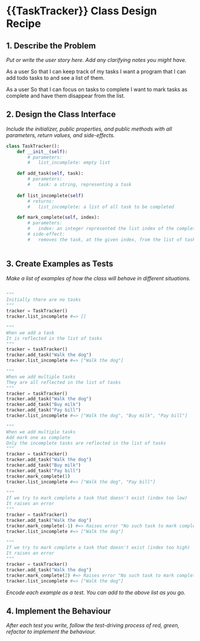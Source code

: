 # {{TaskTracker}} Class Design Recipe

## 1. Describe the Problem

_Put or write the user story here. Add any clarifying notes you might have._

As a user
So that I can keep track of my tasks
I want a program that I can add todo tasks to and see a list of them.

As a user
So that I can focus on tasks to complete
I want to mark tasks as complete and have them disappear from the list.

## 2. Design the Class Interface

_Include the initializer, public properties, and public methods with all parameters, return values, and side-effects._

```python
class TaskTracker():
    def __init__(self):
        # parameters:
        #   list_incomplete: empty list

    def add_task(self, task):
        # parameters:
        #   task: a string, representing a task
    
    def list_incomplete(self)
        # returns:
        #   list_incomplete: a list of all task to be completed

    def mark_complete(self, index):
        # parameters:
        #   index: an integer represented the list index of the completed task
        # side-effect:
        #   removes the task, at the given index, from the list of tasks
    
```



## 3. Create Examples as Tests

_Make a list of examples of how the class will behave in different situations._

```python

"""
Initially there are no tasks
"""
tracker = TaskTracker()
tracker.list_incomplete #=> []

"""
When we add a task
It is reflected in the list of tasks
"""
tracker = taskTracker()
tracker.add_task("Walk the dog")
tracker.list_incomplete #=> ["Walk the dog"]

"""
When we add multiple tasks
They are all reflected in the list of tasks
"""
tracker = taskTracker()
tracker.add_task("Walk the dog")
tracker.add_task("Buy milk")
tracker.add_task("Pay bill")
tracker.list_incomplete #=> ["Walk the dog", "Buy milk", "Pay bill"]

"""
When we add multiple tasks
Add mark one as complete
Only the incomplete tasks are reflected in the list of tasks
"""
tracker = taskTracker()
tracker.add_task("Walk the dog")
tracker.add_task("Buy milk")
tracker.add_task("Pay bill")
tracker.mark_complete(1)
tracker.list_incomplete #=> ["Walk the dog", "Pay bill"]

"""
If we try to mark complete a task that doesn't exist (index too low)
It raises an error
"""
tracker = taskTracker()
tracker.add_task("Walk the dog")
tracker.mark_complete(-1) #=> Raises error "No such task to mark complete"
tracker.list_incomplete #=> ["Walk the dog"]

"""
If we try to mark complete a task that doesn't exist (index too high)
It raises an error
"""
tracker = taskTracker()
tracker.add_task("Walk the dog")
tracker.mark_complete(2) #=> Raises error "No such task to mark complete"
tracker.list_incomplete #=> ["Walk the dog"]
```

_Encode each example as a test. You can add to the above list as you go._

## 4. Implement the Behaviour

_After each test you write, follow the test-driving process of red, green, refactor to implement the behaviour._
